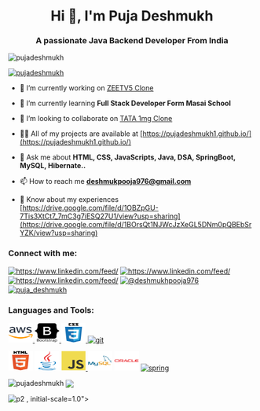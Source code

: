 
<h1 align="center">Hi 👋, I'm Puja Deshmukh</h1>
<h3 align="center">A passionate Java Backend Developer From India</h3>

<p align="left"> <img src="https://komarev.com/ghpvc/?username=pujadeshmukh&label=Profile%20views&color=0e75b6&style=flat" alt="pujadeshmukh" /> </p>

<p align="left"> <a href="https://github.com/ryo-ma/github-profile-trophy"><img src="https://github-profile-trophy.vercel.app/?username=pujadeshmukh" alt="pujadeshmukh" /></a> </p>

- 🔭 I’m currently working on [ZEETV5 Clone](https://github.com/pujadeshmukh1/ZEETV5-Project)

- 🌱 I’m currently learning **Full Stack Developer Form Masai School**

- 👯 I’m looking to collaborate on [TATA 1mg Clone](https://github.com/Aditi101049/1mg-clone)

- 👨‍💻 All of my projects are available at [https://pujadeshmukh1.github.io/](https://pujadeshmukh1.github.io/)

- 💬 Ask me about **HTML, CSS, JavaScripts, Java, DSA, SpringBoot, MySQL, Hibernate..**

- 📫 How to reach me **deshmukpooja976@gmail.com**

- 📄 Know about my experiences [https://drive.google.com/file/d/1OBZpGU-7Tis3XtCt7_7mC3g7iESQ27U1/view?usp=sharing](https://drive.google.com/file/d/1BOrsQt1NJWcJzXeGL5DNm0pQBEbSrYZK/view?usp=sharing)

<h3 align="left">Connect with me:</h3>
<p align="left">
  <a href="https://pujadeshmukh1.github.io/" target="blank">
  </a>
<a href="https://linkedin.com/in/https://www.linkedin.com/feed/" target="blank"><img align="center" src="https://raw.githubusercontent.com/rahuldkjain/github-profile-readme-generator/master/src/images/icons/Social/linked-in-alt.svg" alt="https://www.linkedin.com/feed/" height="30" width="50" /></a>
<a href="https://fb.com/https://www.linkedin.com/feed/" target="blank">
  <img align="center" src="https://raw.githubusercontent.com/rahuldkjain/github-profile-readme-generator/master/src/images/icons/Social/facebook.svg" alt="https://www.linkedin.com/feed/" height="30" width="50" /></a>
<a href="https://instagram.com/https://www.linkedin.com/feed/" target="blank"><img align="center" src="https://raw.githubusercontent.com/rahuldkjain/github-profile-readme-generator/master/src/images/icons/Social/instagram.svg" alt="https://www.linkedin.com/feed/" height="30" width="50" /></a>
<a href="https://www.hackerrank.com/@deshmukhpooja976" target="blank"><img align="center" src="https://raw.githubusercontent.com/rahuldkjain/github-profile-readme-generator/master/src/images/icons/Social/hackerrank.svg" alt="@deshmukhpooja976" height="30" width="50" /></a>
<a href="https://www.leetcode.com/puja_deshmukh" target="blank"><img align="center" src="https://raw.githubusercontent.com/rahuldkjain/github-profile-readme-generator/master/src/images/icons/Social/leet-code.svg" alt="puja_deshmukh" height="30" width="50" /></a>
</p>

<h3 align="left">Languages and Tools:</h3>
<p align="left"> <a href="https://aws.amazon.com" target="_blank" rel="noreferrer">
  <img src="https://raw.githubusercontent.com/devicons/devicon/master/icons/amazonwebservices/amazonwebservices-original-wordmark.svg" alt="aws" width="50" height="40"/> </a>
  <a href="https://getbootstrap.com" target="_blank" rel="noreferrer"> <img src="https://raw.githubusercontent.com/devicons/devicon/master/icons/bootstrap/bootstrap-plain-wordmark.svg" alt="bootstrap" width="50" height="40"/> </a> 
  <a href="https://www.w3schools.com/css/" target="_blank" rel="noreferrer">
    <img src="https://raw.githubusercontent.com/devicons/devicon/master/icons/css3/css3-original-wordmark.svg" alt="css3" width="50" height="40"/> </a> 
  <a href="https://git-scm.com/" target="_blank" rel="noreferrer"> <img src="https://www.vectorlogo.zone/logos/git-scm/git-scm-icon.svg" alt="git" width="50" height="40"/> </a>
  <a href="https://www.w3.org/html/" target="_blank" rel="noreferrer"> 
  
  <img src="https://raw.githubusercontent.com/devicons/devicon/master/icons/html5/html5-original-wordmark.svg" alt="html5" width="50" height="40"/></a> 
  <a href="https://www.java.com" target="_blank" rel="noreferrer"><img src="https://raw.githubusercontent.com/devicons/devicon/master/icons/java/java-original.svg" alt="java" width="50" height="40"/></a> <a href="https://developer.mozilla.org/en-US/docs/Web/JavaScript" target="_blank" rel="noreferrer"> <img src="https://raw.githubusercontent.com/devicons/devicon/master/icons/javascript/javascript-original.svg" alt="javascript" width="50" height="40"/> </a> <a href="https://www.mysql.com/" target="_blank" rel="noreferrer"><img src="https://raw.githubusercontent.com/devicons/devicon/master/icons/mysql/mysql-original-wordmark.svg" alt="mysql" width="50" height="40"/></a> <a href="https://www.oracle.com/" target="_blank" rel="noreferrer"><img src="https://raw.githubusercontent.com/devicons/devicon/master/icons/oracle/oracle-original.svg" alt="oracle" width="50" height="40"/></a> <a href="https://spring.io/" target="_blank" rel="noreferrer"> 
 <img src="https://www.vectorlogo.zone/logos/springio/springio-icon.svg" alt="spring" width="50" height="40"/> </a> </p><p><img align="left" src="https://github-readme-stats.vercel.app/api/top-langs?username=pujadeshmukh&show_icons=true&locale=en&layout=compact" alt="pujadeshmukh" /></p>

<p>&nbsp;<img align="center" src="https://github-readme-stats.vercel.app/api?username=pujadeshmukh1" /></p>

![p2](https://user-images.githubusercontent.com/105989237/196279750-04ba181c-0e24-4d6d-b578-22bc6dea5e50.png)
, initial-scale=1.0">
    <title>Document</title>
